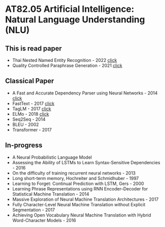 #  AT82.05 Artificial Intelligence: Natural Language Understanding (NLU)

## This is read paper
- Thai Nested Named Entity Recognition - 2022 [click](./Assignment/paper/Thai%20Nested%20Named%20Entity%20Recognition%20Corpus.md)
- Quality Controlled Paraphrase Generation - 2021 [click](./Assignment/paper/Quality%20Controlled%20Paraphrase%20Generation.md)

## Classical Paper
- A Fast and Accurate Dependency Parser using Neural Networks - 2014 [click](./Assignment/paper/A%20Fast%20and%20Accurate%20Dependency%20Parser%20using%20Neural%20Networks.md)
- FastText - 2017 [click](./Assignment/paper/FastText.md)
- TagLM - 2017 [click](./Assignment/paper/TagLM.md.md)
- ELMo - 2018 [click](./Assignment/paper/ELMo.md)
- Seq2Seq - 2014 
- BLEU - 2002
- Transformer - 2017

## In-progress
- A Neural Probabilistic Language Model
- Assessing the Ability of LSTMs to Learn Syntax-Sensitive Dependencies - 2016 
- On the difficulty of training recurrent neural networks - 2013
- Long short-term memory, Hochreiter and Schmidhuber - 1997
- Learning to Forget: Continual Prediction with LSTM, Gers - 2000
- Learning Phrase Representations using RNN Encoder–Decoder for Statistical Machine Translation - 2014
- Massive Exploration of Neural Machine Translation Architectures - 2017
- Fully Character-Level Neural Machine Translation without Explicit Segmentation - 2017
- Achieving Open Vocabulary Neural Machine Translation with Hybrid Word-Character Models - 2016
